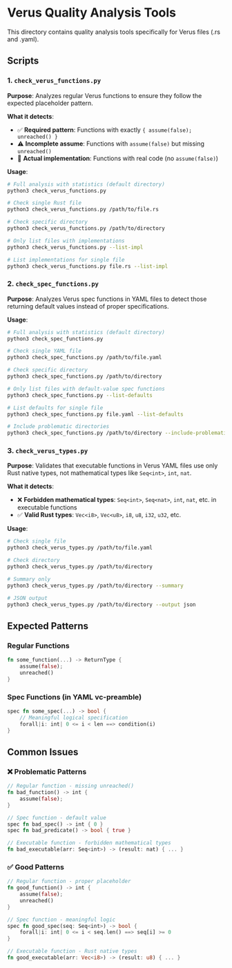 # Verus Quality Analysis Tools

This directory contains quality analysis tools specifically for Verus files (.rs and .yaml).

## Scripts

### 1. `check_verus_functions.py`
**Purpose**: Analyzes regular Verus functions to ensure they follow the expected placeholder pattern.

**What it detects**:
- ✅ **Required pattern**: Functions with exactly `{ assume(false); unreached() }`
- ⚠️ **Incomplete assume**: Functions with `assume(false)` but missing `unreached()`  
- 🚀 **Actual implementation**: Functions with real code (no `assume(false)`)

**Usage**:
```bash
# Full analysis with statistics (default directory)
python3 check_verus_functions.py

# Check single Rust file
python3 check_verus_functions.py /path/to/file.rs

# Check specific directory
python3 check_verus_functions.py /path/to/directory

# Only list files with implementations
python3 check_verus_functions.py --list-impl

# List implementations for single file
python3 check_verus_functions.py file.rs --list-impl
```

### 2. `check_spec_functions.py`
**Purpose**: Analyzes Verus spec functions in YAML files to detect those returning default values instead of proper specifications.

**Usage**:
```bash
# Full analysis with statistics (default directory)
python3 check_spec_functions.py

# Check single YAML file
python3 check_spec_functions.py /path/to/file.yaml

# Check specific directory
python3 check_spec_functions.py /path/to/directory

# Only list files with default-value spec functions
python3 check_spec_functions.py --list-defaults

# List defaults for single file
python3 check_spec_functions.py file.yaml --list-defaults

# Include problematic directories
python3 check_spec_functions.py /path/to/directory --include-problematic
```

### 3. `check_verus_types.py`
**Purpose**: Validates that executable functions in Verus YAML files use only Rust native types, not mathematical types like `Seq<int>`, `int`, `nat`.

**What it detects**:
- ❌ **Forbidden mathematical types**: `Seq<int>`, `Seq<nat>`, `int`, `nat`, etc. in executable functions
- ✅ **Valid Rust types**: `Vec<i8>`, `Vec<u8>`, `i8`, `u8`, `i32`, `u32`, etc.

**Usage**:
```bash
# Check single file
python3 check_verus_types.py /path/to/file.yaml

# Check directory
python3 check_verus_types.py /path/to/directory

# Summary only
python3 check_verus_types.py /path/to/directory --summary

# JSON output
python3 check_verus_types.py /path/to/directory --output json
```

## Expected Patterns

### Regular Functions
```rust
fn some_function(...) -> ReturnType {
    assume(false);
    unreached()
}
```

### Spec Functions (in YAML vc-preamble)
```rust
spec fn some_spec(...) -> bool {
    // Meaningful logical specification
    forall|i: int| 0 <= i < len ==> condition(i)
}
```

## Common Issues

### ❌ Problematic Patterns
```rust
// Regular function - missing unreached()
fn bad_function() -> int {
    assume(false);
}

// Spec function - default value
spec fn bad_spec() -> int { 0 }
spec fn bad_predicate() -> bool { true }

// Executable function - forbidden mathematical types
fn bad_executable(arr: Seq<int>) -> (result: nat) { ... }
```

### ✅ Good Patterns
```rust
// Regular function - proper placeholder
fn good_function() -> int {
    assume(false);
    unreached()
}

// Spec function - meaningful logic
spec fn good_spec(seq: Seq<int>) -> bool {
    forall|i: int| 0 <= i < seq.len() ==> seq[i] >= 0
}

// Executable function - Rust native types
fn good_executable(arr: Vec<i8>) -> (result: u8) { ... }
```